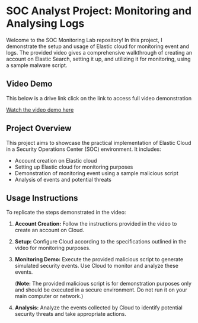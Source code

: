 # SOC Analyst Project: Monitoring and Analysing Logs

Welcome to the SOC Monitoring Lab repository! In this project, I demonstrate the setup and usage of Elastic cloud for monitoring event and logs. The provided video gives a comprehensive walkthrough of creating an account on Elastic Search, setting it up, and utilizing it for monitoring, using a sample malware script.

## Video Demo

This below is a drive link click on the link to access full video demonstration

[Watch the video demo here](https://drive.google.com/file/d/10WMPEuEKm5Xjx1Hitbj-93OFeRIdJoXF/view?usp=sharing)

## Project Overview

This project aims to showcase the practical implementation of Elastic Cloud in a Security Operations Center (SOC) environment. It includes:

- Account creation on Elastic cloud
- Setting up Elastic cloud for monitoring purposes
- Demonstration of monitoring event using a sample malicious script
- Analysis of events and potential threats

## Usage Instructions

To replicate the steps demonstrated in the video:

1. **Account Creation:** Follow the instructions provided in the video to create an account on Cloud.

2. **Setup:** Configure Cloud according to the specifications outlined in the video for monitoring purposes.

3. **Monitoring Demo:** Execute the provided malicious script to generate simulated security events. Use Cloud to monitor and analyze these events.

   (**Note:** The provided malicious script is for demonstration purposes only and should be executed in a secure environment. Do not run it on your main computer or network.)

4. **Analysis:** Analyze the events collected by Cloud to identify potential security threats and take appropriate actions.

